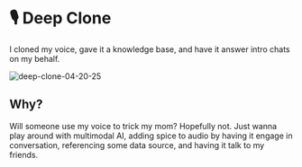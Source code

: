 # 🎙️ Deep Clone

I cloned my voice, gave it a knowledge base, and have it answer intro chats on my behalf.

![deep-clone-04-20-25](https://github.com/user-attachments/assets/9701088c-629a-4943-a37d-918910eecf7d)

## Why?

Will someone use my voice to trick my mom? Hopefully not. Just wanna play around with multimodal AI, adding spice to audio by having it engage in conversation, referencing some data source, and having it talk to my friends.
